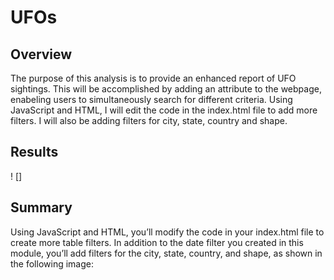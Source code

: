 # UFOs

## Overview
The purpose of this analysis is to provide an enhanced report of UFO sightings. This will be accomplished by adding an attribute to the webpage, enabeling users to simultaneously search  for different criteria. Using JavaScript and HTML, I will edit the code in the index.html file to add more filters. I will also be adding filters for city, state, country and shape.

## Results
! []



## Summary




Using JavaScript and HTML, you’ll modify the code in your index.html file to create more table filters. In addition to the date filter you created in this module, you’ll add filters for the city, state, country, and shape, as shown in the following image:






